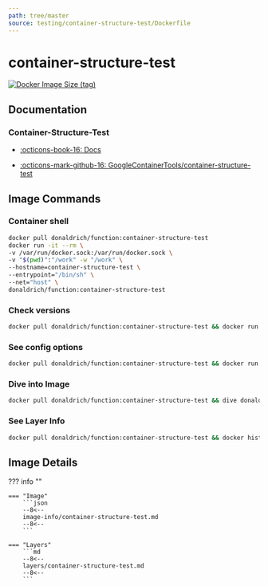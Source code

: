 ```yaml
---
path: tree/master
source: testing/container-structure-test/Dockerfile
---
```


# container-structure-test

[![Docker Image Size (tag)](https://img.shields.io/docker/image-size/donaldrich/function/container-structure-test?color=blue&label=donaldrich/function:container-structure-test&logo=docker&style=flat-square)](https://hub.docker.com/r/donaldrich/function/container-structure-test)

## Documentation

### Container-Structure-Test

- [:octicons-book-16: Docs](https://github.com/GoogleContainerTools/container-structure-test#readme)

- [:octicons-mark-github-16: GoogleContainerTools/container-structure-test](https://github.com/GoogleContainerTools/container-structure-test)

## Image Commands

### Container shell

```sh
docker pull donaldrich/function:container-structure-test
docker run -it --rm \
-v /var/run/docker.sock:/var/run/docker.sock \
-v "$(pwd)":"/work" -w "/work" \
--hostname=container-structure-test \
--entrypoint="/bin/sh" \
--net="host" \
donaldrich/function:container-structure-test
```

### Check versions

```sh
docker pull donaldrich/function:container-structure-test && docker run -it --rm  donaldrich/function:container-structure-test validate
```

### See config options

```sh
docker pull donaldrich/function:container-structure-test && docker run -it --rm  donaldrich/function:container-structure-test help
```

### Dive into Image

```sh
docker pull donaldrich/function:container-structure-test && dive donaldrich/function:container-structure-test
```

### See Layer Info

```sh
docker pull donaldrich/function:container-structure-test && docker history donaldrich/function:container-structure-test
```

## Image Details

??? info ""

    === "Image"
        ```json
        --8<--
        image-info/container-structure-test.md
        --8<--
        ```

    === "Layers"
        ```md
        --8<--
        layers/container-structure-test.md
        --8<--
        ```
